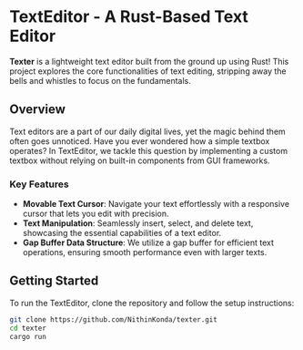 # TextEditor - A Rust-Based Text Editor

**Texter** is a lightweight text editor built from the ground up using Rust! This project explores the core functionalities of text editing, stripping away the bells and whistles to focus on the fundamentals.

## Overview

Text editors are a part of our daily digital lives, yet the magic behind them often goes unnoticed. Have you ever wondered how a simple textbox operates? In TextEditor, we tackle this question by implementing a custom textbox without relying on built-in components from GUI frameworks.

### Key Features

- **Movable Text Cursor**: Navigate your text effortlessly with a responsive cursor that lets you edit with precision.
- **Text Manipulation**: Seamlessly insert, select, and delete text, showcasing the essential capabilities of a text editor.
- **Gap Buffer Data Structure**: We utilize a gap buffer for efficient text operations, ensuring smooth performance even with larger texts.


## Getting Started

To run the TextEditor, clone the repository and follow the setup instructions:

```bash
git clone https://github.com/NithinKonda/texter.git
cd texter
cargo run
